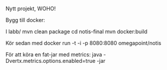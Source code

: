 Nytt projekt, WOHO!

Bygg till docker:

I labb/
mvn clean package
cd notis-final
mvn docker:build

Kör sedan med 
docker run -t -i -p 8080:8080 omegapoint/notis

För att köra en fat-jar med metrics:
java -Dvertx.metrics.options.enabled=true -jar
